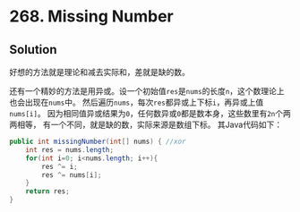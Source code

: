 # 268. Missing Number

## Solution

好想的方法就是理论和减去实际和，差就是缺的数。

还有一个精妙的方法是用异或。设一个初始值`res`是`nums`的长度`n`，这个数理论上也会出现在`nums`中。
然后遍历`nums`，每次`res`都异或上下标`i`，再异或上值`nums[i]`。
因为相同值异或结果为`0`，任何数异或`0`都是数本身，这些数里有`2n`个两两相等，
有一个不同，就是缺的数，实际来源是数组下标。
其Java代码如下：
```Java
public int missingNumber(int[] nums) { //xor
    int res = nums.length;
    for(int i=0; i<nums.length; i++){
        res ^= i;
        res ^= nums[i];
    }
    return res;
}
```